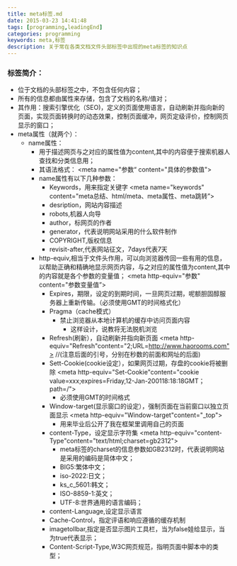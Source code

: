 ```yaml
---
title: meta标签.md
date: 2015-03-23 14:41:48
tags: [programming,leadingEnd]
categories: programming
keywords: meta,标签
description: 关于常在各类文档文件头部标签中出现的meta标签的知识点
---
```


###  标签简介：


- 位于文档的头部<head>标签之中，不包含任何内容；
- 所有的信息都由属性来存储，包含了文档的名称/值对；
- 其作用：搜索引擎优化（SEO)，定义的页面使用语言，自动刷新并指向新的页面，实现页面转换时的动态效果，控制页面缓冲，网页定级评价，控制网页显示的窗口；
- meta属性（就两个）：
	- name属性：
		- 用于描述网页与之对应的属性值为content,其中的内容便于搜索机器人查找和分类信息用；
		- 其语法格式：
					<meta name="参数“ content="具体的参数值">
		- name属性有以下几种参数：
			- Keywords，用来指定关键字
					<meta name="keywords" content="meta总结、html/meta、meta属性、meta跳转”>
			- desription，网站内容描述
			- robots,机器人向导
			- author，标网页的作者
			- generator，代表说明网站采用的什么软件制作
			- COPYRIGHT,版权信息
			- revisit-after,代表网站征文，7days代表7天
		- http-equiv,相当于文件头作用，可以向浏览器传回一些有用的信息，以帮助正确和精确地显示网页内容，与之对应的属性值为content,其中的内容就是各个参数的变量值；
					<meta http-equiv="参数" content="参数变量值”>
			- Expires，期限，设定的到期时间，一旦网页过期，呢额胆固醇服务器上重新传输。（必须使用GMT的时间格式化）
			- Pragma（cache模式）
				- 禁止浏览器从本地计算机的缓存中访问页面内容
						<meta http-equiv="Refresh" content="no-cache">
					- 这样设计，说教将无法脱机浏览
			- Refresh(刷新），自动刷新并指向新页面
					<meta http-equiv="Refresh"content="2;URL=http://www.haorooms.com"> //(注意后面的引号，分别在秒数的前面和网址的后面)
			- Sett-Cookie(cookie设定），如果网页过期，存盘的cookie将被删除
					<meta http-equiv="Set-Cookie"content="cookie value=xxx;expires=Friday,12-Jan-200118:18:18GMT；path=/">
				- 必须使用GMT的时间格式
			- Window-target(显示窗口的设定），强制页面在当前窗口以独立页面显示
					<meta http-equiv="Window-target"content="_top"> 
				- 用来毕业后公开了我在框架里调用自己的页面
			- content-Type，设定显示字符集
					<meta http-equiv="content-Type"content="text/html;charset=gb2312">
				- meta标签的charset的信息参数如GB2312时，代表说明网站是采用的编码是简体中文；
				- BIG5:繁体中文；
				- iso-2022:日文；
				- ks_c_5601:韩文；
				- ISO-8859-1:英文；
				- UTF-8:世界通用的语言编码；
			- content-Language,设定显示语言
					<meta http-equiv="Content-Language" content="zh-cn"/>
			- Cache-Control，指定评语和响应遵循的缓存机制
			- imagetollbar,指定是否显示图片工具栏，当为false娃给显示，当为true代表显示；
			- Content-Script-Type,W3C网页规范，指明页面中脚本中的类型；